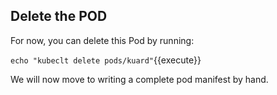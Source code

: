 ## Delete the POD

For now, you can delete this Pod by running:

`echo "kubeclt delete pods/kuard"`{{execute}}

We will now move to writing a complete pod manifest by hand.